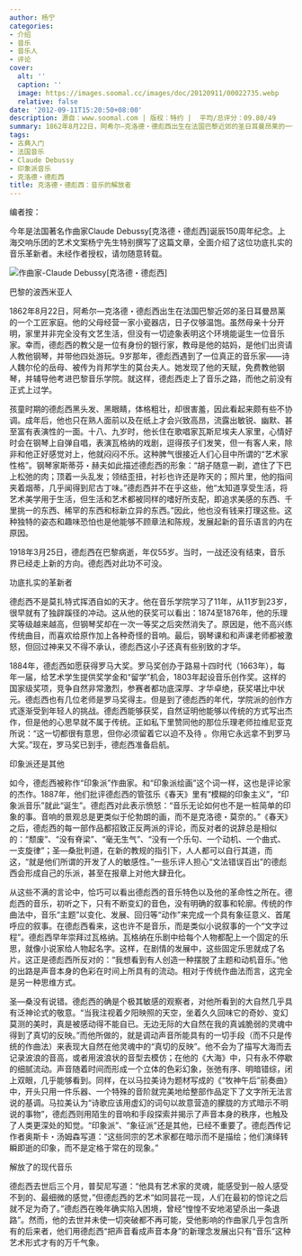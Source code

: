```yaml
---
author: 杨宁
categories:
- 介绍
- 音乐
- 音乐人
- 评论
cover:
  alt: ''
  caption: ''
  image: https://images.soomal.cc/images/doc/20120911/00022735.webp
  relative: false
date: '2012-09-11T15:20:50+08:00'
description: 源自：www.soomal.com | 版权：特约 |  平均/总评分：09.80/49
summary: 1862年8月22日，阿希尔―克洛德・德彪西出生在法国巴黎近郊的圣日耳曼昂莱的一个工匠家庭。他的父母经营一家小瓷器店，日子仅够温饱。虽然母亲十分开明，家里并非完全没有文艺生活，但没有一切迹象表明这个环境能诞生一位音乐家。幸而，德彪西的教父是一位有身份的银行家，教母是他的姑妈……
tags:
- 古典入门
- 法国音乐
- Claude Debussy
- 印象派音乐
- 克洛德・德彪西
title: 克洛德・德彪西：音乐的解放者
---
```


编者按：

今年是法国著名作曲家Claude Debussy[克洛德・德彪西]诞辰150周年纪念。上海交响乐团的艺术文案杨宁先生特别撰写了这篇文章，全面介绍了这位功底扎实的音乐革新者。未经作者授权，请勿随意转载。

![作曲家-Claude Debussy[克洛德・德彪西]](https://images.soomal.cc/images/doc/20120911/00022735.webp)





巴黎的波西米亚人

1862年8月22日，阿希尔―克洛德・德彪西出生在法国巴黎近郊的圣日耳曼昂莱的一个工匠家庭。他的父母经营一家小瓷器店，日子仅够温饱。虽然母亲十分开明，家里并非完全没有文艺生活，但没有一切迹象表明这个环境能诞生一位音乐家。幸而，德彪西的教父是一位有身份的银行家，教母是他的姑妈，是他们出资请人教他钢琴，并带他四处游玩。9岁那年，德彪西遇到了一位真正的音乐家――诗人魏尔伦的岳母、被传为肖邦学生的莫台夫人。她发现了他的天赋，免费教他钢琴，并辅导他考进巴黎音乐学院。就这样，德彪西走上了音乐之路，而他之前没有正式上过学。

孩童时期的德彪西黑头发、黑眼睛，体格粗壮，却很害羞，因此看起来颇有些不协调。成年后，他也只在熟人面前以及在纸上才会兴致高昂，流露出敏锐、幽默、甚至富有表演性的一面。十八、九岁时，他长住在歌唱家瓦斯尼埃夫人家里，心情好时会在钢琴上自弹自唱，表演瓦格纳的戏剧，逗得孩子们发笑，但一有客人来，除非和他正好感觉对上，他就闷闷不乐。这种脾气很接近人们心目中所谓的“艺术家性格”。钢琴家斯蒂芬・赫夫如此描述德彪西的形象：“胡子随意一剃，遮住了下巴上松弛的肉；顶着一头乱发；领结歪扭，衬衫也许还是昨天的；照片里，他的指间夹着烟蒂，几乎闻得到尼古丁味。”德彪西并不在乎这些，他“太知道享受生活，将艺术美学用于生活，但生活和艺术都被同样的嗜好所支配，即追求美感的东西、千里挑一的东西、稀罕的东西和标新立异的东西。”因此，他也没有钱来打理这些。这种独特的姿态和趣味恐怕也是他能够不顾章法和陈规，发展起新的音乐语言的内在原因。

1918年3月25日，德彪西在巴黎病逝，年仅55岁。当时，一战还没有结束，音乐界已经走上新的方向。德彪西对此功不可没。

功底扎实的革新者

德彪西不是莫扎特式挥洒自如的天才。他在音乐学院学习了11年，从11岁到23岁，很早就有了独辟蹊径的冲动。这从他的获奖可以看出：1874至1876年，他的乐理奖等级越来越高，但钢琴奖却在一次一等奖之后突然消失了。原因是，他不高兴练传统曲目，而喜欢给原作加上各种奇怪的音响。最后，钢琴课和和声课老师都被激怒，但回过神来又不得不承认，德彪西这小子还真有些别致的才华。

1884年，德彪西如愿获得罗马大奖。罗马奖创办于路易十四时代（1663年），每年一届，给艺术学生提供奖学金和“留学”机会，1803年起设音乐创作奖。这样的国家级奖项，竞争自然非常激烈，参赛者都功底深厚、才华卓绝，获奖堪比中状元。德彪西也有几位老师是罗马奖得主。但是到了德彪西的年代，学院派的创作方式逐渐受到年轻人的挑战。德彪西能够获奖，自然证明他能够以传统的方式写出杰作，但是他的心思早就不属于传统。正如私下里赞同他的那位乐理老师拉维尼亚克所说：“这一切都很有意思，但你必须留着它以迫不及待 。你用它永远拿不到罗马大奖。”现在，罗马奖已到手，德彪西准备启航。

印象派还是其他

如今，德彪西被称作“印象派”作曲家。和“印象派绘画”这个词一样，这也是评论家的杰作。1887年，他们批评德彪西的管弦乐《春天》里有“模糊的印象主义”，“印象派音乐”就此“诞生”。德彪西对此表示愤怒：“音乐无论如何也不是一桩简单的印象的事。音响的景观总是更类似于伦勃朗的画，而不是克洛德・莫奈的。”《春天》之后，德彪西的每一部作品都招致正反两派的评论，而反对者的说辞总是相似的：“颓废”、“没有脊梁”、“毫无生气”、“没有一个乐句、一个动机、一个曲式、一支旋律”；圣―桑批判道，在新的教规的指引下，人人都可以自行其道，而这，“就是他们所谓的开发了人的敏感性。”一些乐评人担心“文法错误百出”的德彪西会形成自己的乐派，甚至在报章上对他大肆丑化。

从这些不满的言论中，恰巧可以看出德彪西的音乐特色以及他的革命性之所在。德彪西的音乐，初听之下，只有不断变幻的音色，没有明确的叙事和轮廓。传统的作曲法中，音乐“主题”以变化、发展、回归等“动作”来完成一个具有象征意义、首尾呼应的叙事。在德彪西看来，这也许不是音乐，而是类似小说叙事的一个“文字过程”。德彪西早年崇拜过瓦格纳。瓦格纳在乐剧中给每个人物都配上一个固定的乐思，就像小说家给人物起名字。这样，在剧情的发展中，这些固定乐思就成了名片。这正是德彪西所反对的：“我想看到有人创造一种摆脱了主题和动机音乐。”他的出路是声音本身的色彩在时间上所具有的流动。相对于传统作曲法而言，这完全是另一种思维方式。

圣―桑没有说错。德彪西的确是个极其敏感的观察者，对他所看到的大自然几乎具有泛神论式的敬意。“当我注视着夕阳映照的天空，坐着久久回味它的奇妙、变幻莫测的美时，真是被感动得不能自已。无边无际的大自然在我的真诚脆弱的灵魂中得到了真切的反映。”而他所做的，就是调动声音所能具有的一切手段（而不只是传统的作曲法）来表现大自然在他灵魂中的“真切的反映”。他不会为了描写大海而去记录波浪的音高，或者用波浪状的音型去模仿；在他的《大海》中，只有永不停歇的细腻流动。声音随着时间而形成一个立体的色彩幻象，张弛有序、明暗错综，闭上双眼，几乎能够看到。同样，在以马拉美诗为题材写成的《“牧神午后”前奏曲》中，开头只用一件乐器、一个特殊的音阶就完美地给整部作品定下了文字所无法言说的基调。马拉美认为“诗歌应该用虚幻的词句以故意营造的朦胧的方式暗示不明说的事物”，德彪西则用陌生的音响和手段探索并揭示了声音本身的秩序，也触及了人类更深处的知觉。“印象派”、“象征派”还是其他，已经不重要了。德彪西传记作者奥斯卡・汤姆森写道：“这些同宗的艺术家都在暗示而不是描绘；他们演绎转瞬即逝的印象，而不是定格于常在的现象。”

解放了的现代音乐

德彪西去世后三个月，普契尼写道：“他具有艺术家的灵魂，能感受到一般人感受不到的、最细微的感觉，”但德彪西的艺术“如同昙花一现，人们在最初的惊诧之后就不足为奇了。”德彪西在晚年确实陷入困境，曾经“惶惶不安地渴望杀出一条退路”。然而，他的去世并未使一切突破都不再可能，受他影响的作曲家几乎包含所有的后来者，他们用德彪西“把声音看成声音本身”的新理念发展出只有“音乐”这种艺术形式才有的万千气象。